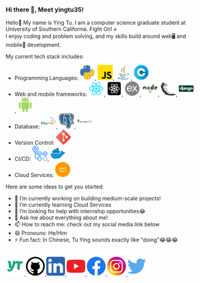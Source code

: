 <div>
  <h3>Hi there 👋, Meet yingtu35!</h3>
</div>

Hello👋 My name is Ying Tu. I am a computer science graduate student at University of Southern California. Fight On! ✊ <br/>
I enjoy coding and problem solving, and my skills build around web🖥 and mobile📱 development.

<div>

  My current tech stack includes:
  - Programming Languages: <img src="icons/python.png" alt="Python" width="40" height="40">, <img src="icons/javascript.png" alt="JavaScript" width="40" height="40">, <img src="icons/java.png" alt="Java" width="40" height="40">, <img src="icons/C.png" alt="C" width="40" height="40">
  - Web and mobile frameworks: <img src="icons/reactjs.png" alt="React" width="40" height="40">, <img src="icons/react-native.png" alt="React Native" width="40" height="40">, <img src="icons/expressjs.png" alt="Express.js" width="40" height="40">, <img src="icons/nodejs.png" alt="Node.js" width="40" height="40">, <img src="icons/flask.png" alt="Flask" width="40" height="40">, <img src="icons/django.png" alt="Django" width="40" height="40">, <img src="icons/android.png" alt="Android" width="40" height="40">
  - Database: <img src="icons/mysql.png" alt="MySQL" width="40" height="40">, <img src="icons/postgresql.svg" alt="PostgreSQL" width="40" height="40">, <img src="icons/mongodb.png" alt="MongoDB" width="40" height="40">
  - Version Control: <img src="icons/git.png" alt="Git" width="40" height="40">
  - CI/CD: <img src="icons/github-actions.png" alt="GitHub Actions" width="40" height="40">, <img src="icons/docker.png" alt="Docker" width="40" height="40">
  - Cloud Services: <img src="icons/aws.svg" alt="AWS" width="40" height="40">
</div>

Here are some ideas to get you started:

- 🔭 I’m currently working on building medium-scale projects!
- 🌱 I’m currently learning Cloud Services
- 🤔 I’m looking for help with internship opportunities😂
- 💬 Ask me about everything about me!
- 📫 How to reach me: check out my social media link below
- 😄 Pronouns: He/Him
- ⚡ Fun fact: In Chinese, Tu Ying sounds exactly like "doing"😂😂😂

<div>
  <br/>
  <a href="https://yingtu35.github.io/">
    <img src="icons/yingtu.png" alt="Instagram" width="50" height="50">
  </a>
  <a href="https://github.com/yingtu35">
    <img src="social-icons/github.svg" alt="GitHub" width="50" height="50">
  </a>
  <a href="https://www.linkedin.com/in/yingtu/">
    <img src="social-icons/linkedin.png" alt="Linkedin" width="50" height="50">
  </a>
  <a href="https://www.youtube.com/channel/UCDyDJbeVwpN6xmT4FFOSzuw">
    <img src="social-icons/youtube.png" alt="Youtube" width="50" height="50">
  </a>
  <a href="https://www.facebook.com/profile.php?id=100000582214483">
    <img src="social-icons/facebook.png" alt="Facebook" width="50" height="50">
  </a>
  <a href="https://www.instagram.com/yingtu35">
    <img src="social-icons/instagram.png" alt="Instagram" width="50" height="50">
  </a>
  <a href="https://twitter.com/YingTu1685990">
    <img src="social-icons/twitter.png" alt="X" width="50" height="50">
  </a>
</div>
<!-- - 👯 I’m looking to collaborate on  --!>

